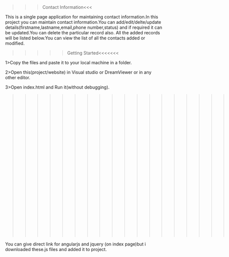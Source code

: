 
>>>Contact Information<<<

This is a single page application for maintaining contact information.In this project you can maintain contact information.You can add/edit/delte/update details(firstname,lastname,email,phone number,status) and if required it can be updated.You can delete the particular record also.
All the added records will be listed below.You can view the list of all the contacts added or modified.


>>>>>Getting Started<<<<<<<

1>Copy the files and paste it to your local machine in a folder.

2>Open this(project/website) in Visual studio or DreamViewer or in any other editor.

3>Open index.html and Run it(without debugging).

>>>>>>>>>>>>>>>>>>>>Prerequisites<<<<<<<<<<<<<<

You can give direct link for angularjs and jquery (on index page)but i downloaded these.js files and added it to project.

